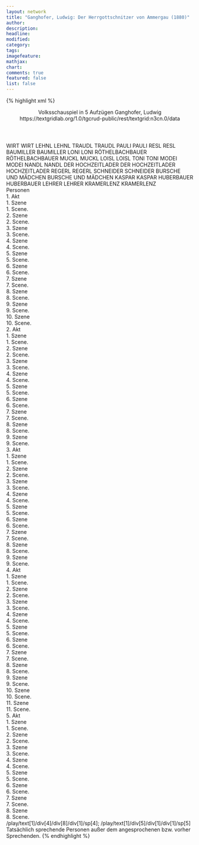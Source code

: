 ```yaml
---
layout: network
title: "Ganghofer, Ludwig: Der Herrgottschnitzer von Ammergau (1880)"
author:
description:
headline:
modified:
category:
tags:
imagefeature:
mathjax:
chart:
comments: true
featured: false
list: false
---
```

{% highlight xml %}
<?xml-model href="https://raw.githubusercontent.com/DLiNa/project/master/rules/lina.rnc"?><?xml-model href="https://raw.githubusercontent.com/DLiNa/project/master/rules/lina.sch"?>
<play xmlns="http://lina.digital">
  <header>
    <title>Der Herrgottschnitzer von Ammergau</title>
  	<subtitle>Volksschauspiel in 5 Aufzügen</subtitle>
    <genretitle/>
    <author>Ganghofer, Ludwig</author>
  	<date when="1880" type="print"/>
  	<date when="1880" type="premiere"/>
  	<source>https://textgridlab.org/1.0/tgcrud-public/rest/textgrid:n3cn.0/data</source>
  </header>
  <personae>
    <character>
      <name>WIRT</name>
      <alias xml:id="wirt">
        <name>WIRT</name>
      </alias>
    </character>
    <character>
      <name>LEHNL</name>
      <alias xml:id="lehnl">
        <name>LEHNL</name>
      </alias>
    </character>
    <character>
      <name>TRAUDL</name>
      <alias xml:id="traudl">
        <name>TRAUDL</name>
      </alias>
    </character>
    <character>
      <name>PAULI</name>
      <alias xml:id="pauli">
        <name>PAULI</name>
      </alias>
    </character>
    <character>
      <name>RESL</name>
      <alias xml:id="resl">
        <name>RESL</name>
      </alias>
    </character>
    <character>
      <name>BAUMILLER</name>
      <alias xml:id="baumiller">
        <name>BAUMILLER</name>
      </alias>
    </character>
    <character>
      <name>LONI</name>
      <alias xml:id="loni">
        <name>LONI</name>
      </alias>
    </character>
    <character>
      <name>RÖTHELBACHBAUER</name>
      <alias xml:id="röthelbachbauer">
        <name>RÖTHELBACHBAUER</name>
      </alias>
    </character>
    <character>
      <name>MUCKL</name>
      <alias xml:id="muckl">
        <name>MUCKL</name>
      </alias>
    </character>
    <character>
      <name>LOISL</name>
      <alias xml:id="loisl">
        <name>LOISL</name>
      </alias>
    </character>
    <character>
      <name>TONI</name>
      <alias xml:id="toni">
        <name>TONI</name>
      </alias>
    </character>
    <character>
      <name>MODEI</name>
      <alias xml:id="modei">
        <name>MODEI</name>
      </alias>
    </character>
    <character>
      <name>NANDL</name>
      <alias xml:id="nandl">
        <name>NANDL</name>
      </alias>
    </character>
    <character>
      <name>DER HOCHZEITLADER</name>
      <alias xml:id="der_hochzeitlader">
        <name>DER HOCHZEITLADER</name>
      </alias>
    	<alias xml:id="hochzeitlader">
    		<name>HOCHZEITLADER</name>
    	</alias>
    </character>
    <character>
      <name>REGERL</name>
      <alias xml:id="regerl">
        <name>REGERL</name>
      </alias>
    </character>
    <character>
      <name>SCHNEIDER</name>
      <alias xml:id="schneider">
        <name>SCHNEIDER</name>
      </alias>
    </character>
    <character>
      <name>BURSCHE UND MÄDCHEN</name>
      <alias xml:id="bursche_und_mädchen">
        <name>BURSCHE UND MÄDCHEN</name>
      </alias>
    </character>
    <character>
      <name>KASPAR</name>
      <alias xml:id="kaspar">
        <name>KASPAR</name>
      </alias>
    </character>
    <character>
      <name>HUBERBAUER</name>
      <alias xml:id="huberbauer">
        <name>HUBERBAUER</name>
      </alias>
    </character>
    <character>
      <name>LEHRER</name>
      <alias xml:id="lehrer">
        <name>LEHRER</name>
      </alias>
    </character>
    <character>
      <name>KRAMERLENZ</name>
      <alias xml:id="kramerlenz">
        <name>KRAMERLENZ</name>
      </alias>
    </character>
  </personae>
  <text>
    <div>
      <head>Personen</head>
    </div>
    <div>
      <head>1. Akt</head>
      <div>
        <head>1. Szene</head>
        <div>
          <head>1. Scene.</head>
          <sp who="#wirt">
            <amount n="4" unit="speech_acts"/>
            <amount n="78" unit="words"/>
            <amount n="1" unit="lines"/>
            <amount n="399" unit="chars"/>
          </sp>
          <sp who="#lehnl">
            <amount n="14" unit="speech_acts"/>
            <amount n="355" unit="words"/>
            <amount n="8" unit="lines"/>
            <amount n="1817" unit="chars"/>
          </sp>
          <sp who="#traudl">
            <amount n="15" unit="speech_acts"/>
            <amount n="256" unit="words"/>
            <amount n="10" unit="lines"/>
            <amount n="1328" unit="chars"/>
          </sp>
          <sp who="#pauli">
            <amount n="8" unit="speech_acts"/>
            <amount n="104" unit="words"/>
            <amount n="6" unit="lines"/>
            <amount n="512" unit="chars"/>
          </sp>
        </div>
      </div>
      <div>
        <head>2. Szene</head>
        <div>
          <head>2. Scene.</head>
          <sp who="#wirt">
            <amount n="3" unit="speech_acts"/>
            <amount n="52" unit="words"/>
            <amount n="2" unit="lines"/>
            <amount n="291" unit="chars"/>
          </sp>
          <sp who="#pauli">
            <amount n="2" unit="speech_acts"/>
            <amount n="33" unit="words"/>
            <amount n="2" unit="lines"/>
            <amount n="178" unit="chars"/>
          </sp>
          <sp who="#lehnl">
            <amount n="2" unit="speech_acts"/>
            <amount n="42" unit="words"/>
            <amount n="1" unit="lines"/>
            <amount n="200" unit="chars"/>
          </sp>
          <sp who="#traudl">
            <amount n="1" unit="speech_acts"/>
            <amount n="6" unit="words"/>
            <amount n="1" unit="lines"/>
            <amount n="33" unit="chars"/>
          </sp>
        </div>
      </div>
      <div>
        <head>3. Szene</head>
        <div>
          <head>3. Scene.</head>
          <sp who="#resl">
            <amount n="3" unit="speech_acts"/>
            <amount n="58" unit="words"/>
            <amount n="2" unit="lines"/>
            <amount n="279" unit="chars"/>
          </sp>
          <sp who="#wirt">
            <amount n="3" unit="speech_acts"/>
            <amount n="21" unit="words"/>
            <amount n="3" unit="lines"/>
            <amount n="96" unit="chars"/>
          </sp>
          <sp who="#traudl">
            <amount n="3" unit="speech_acts"/>
            <amount n="43" unit="words"/>
            <amount n="2" unit="lines"/>
            <amount n="204" unit="chars"/>
          </sp>
          <sp who="#lehnl">
            <amount n="2" unit="speech_acts"/>
            <amount n="44" unit="words"/>
            <amount n="1" unit="lines"/>
            <amount n="234" unit="chars"/>
          </sp>
        </div>
      </div>
      <div>
        <head>4. Szene</head>
        <div>
          <head>4. Scene.</head>
          <sp who="#baumiller">
            <amount n="13" unit="speech_acts"/>
            <amount n="202" unit="words"/>
            <amount n="11" unit="lines"/>
            <amount n="1068" unit="chars"/>
          </sp>
          <sp who="#traudl #lehnl #wirt">
            <amount n="1" unit="speech_acts"/>
            <amount n="2" unit="words"/>
            <amount n="1" unit="lines"/>
            <amount n="12" unit="chars"/>
          </sp>
          <sp who="#wirt">
            <amount n="3" unit="speech_acts"/>
            <amount n="35" unit="words"/>
            <amount n="3" unit="lines"/>
            <amount n="202" unit="chars"/>
          </sp>
          <sp who="#traudl">
            <amount n="2" unit="speech_acts"/>
            <amount n="31" unit="words"/>
            <amount n="1" unit="lines"/>
            <amount n="149" unit="chars"/>
          </sp>
          <sp who="#lehnl">
            <amount n="4" unit="speech_acts"/>
            <amount n="47" unit="words"/>
            <amount n="4" unit="lines"/>
            <amount n="255" unit="chars"/>
          </sp>
          <sp who="#pauli">
            <amount n="4" unit="speech_acts"/>
            <amount n="109" unit="words"/>
            <amount n="1" unit="lines"/>
            <amount n="552" unit="chars"/>
          </sp>
          <sp who="#resl">
            <amount n="4" unit="speech_acts"/>
            <amount n="55" unit="words"/>
            <amount n="4" unit="lines"/>
            <amount n="310" unit="chars"/>
          </sp>
        </div>
      </div>
      <div>
        <head>5. Szene</head>
        <div>
          <head>5. Scene.</head>
          <sp who="#loni">
            <amount n="13" unit="speech_acts"/>
            <amount n="162" unit="words"/>
            <amount n="10" unit="lines"/>
            <amount n="837" unit="chars"/>
          </sp>
          <sp who="#baumiller">
            <amount n="11" unit="speech_acts"/>
            <amount n="163" unit="words"/>
            <amount n="8" unit="lines"/>
            <amount n="847" unit="chars"/>
          </sp>
          <sp who="#lehnl">
            <amount n="2" unit="speech_acts"/>
            <amount n="12" unit="words"/>
            <amount n="2" unit="lines"/>
            <amount n="78" unit="chars"/>
          </sp>
          <sp who="#pauli">
            <amount n="5" unit="speech_acts"/>
            <amount n="117" unit="words"/>
            <amount n="2" unit="lines"/>
            <amount n="575" unit="chars"/>
          </sp>
          <sp who="#wirt">
            <amount n="2" unit="speech_acts"/>
            <amount n="24" unit="words"/>
            <amount n="2" unit="lines"/>
            <amount n="127" unit="chars"/>
          </sp>
        </div>
      </div>
      <div>
        <head>6. Szene</head>
        <div>
          <head>6. Scene.</head>
          <sp who="#traudl">
            <amount n="4" unit="speech_acts"/>
            <amount n="180" unit="words"/>
            <amount n="1" unit="lines"/>
            <amount n="895" unit="chars"/>
          </sp>
          <sp who="#pauli">
            <amount n="2" unit="speech_acts"/>
            <amount n="18" unit="words"/>
            <amount n="2" unit="lines"/>
            <amount n="84" unit="chars"/>
          </sp>
          <sp who="#wirt">
            <amount n="1" unit="speech_acts"/>
            <amount n="19" unit="words"/>
            <amount n="108" unit="chars"/>
          </sp>
        </div>
      </div>
      <div>
        <head>7. Szene</head>
        <div>
          <head>7. Scene.</head>
          <sp who="#röthelbachbauer">
            <amount n="10" unit="speech_acts"/>
            <amount n="149" unit="words"/>
            <amount n="7" unit="lines"/>
            <amount n="767" unit="chars"/>
          </sp>
          <sp who="#wirt">
            <amount n="10" unit="speech_acts"/>
            <amount n="259" unit="words"/>
            <amount n="7" unit="lines"/>
            <amount n="1322" unit="chars"/>
          </sp>
          <sp who="#lehnl">
            <amount n="6" unit="speech_acts"/>
            <amount n="86" unit="words"/>
            <amount n="4" unit="lines"/>
            <amount n="444" unit="chars"/>
          </sp>
          <sp who="#loni">
            <amount n="11" unit="speech_acts"/>
            <amount n="283" unit="words"/>
            <amount n="7" unit="lines"/>
            <amount n="1388" unit="chars"/>
          </sp>
        </div>
      </div>
      <div>
        <head>8. Szene</head>
        <div>
          <head>8. Scene.</head>
          <sp who="#muckl">
            <amount n="13" unit="speech_acts"/>
            <amount n="333" unit="words"/>
            <amount n="12" unit="lines"/>
            <amount n="1703" unit="chars"/>
          </sp>
          <sp who="#röthelbachbauer">
            <amount n="2" unit="speech_acts"/>
            <amount n="19" unit="words"/>
            <amount n="2" unit="lines"/>
            <amount n="90" unit="chars"/>
          </sp>
          <sp who="#loni">
            <amount n="7" unit="speech_acts"/>
            <amount n="299" unit="words"/>
            <amount n="2" unit="lines"/>
            <amount n="1532" unit="chars"/>
          </sp>
          <sp who="#wirt">
            <amount n="3" unit="speech_acts"/>
            <amount n="41" unit="words"/>
            <amount n="2" unit="lines"/>
            <amount n="226" unit="chars"/>
          </sp>
          <sp who="#pauli">
            <amount n="1" unit="speech_acts"/>
            <amount n="11" unit="words"/>
            <amount n="1" unit="lines"/>
            <amount n="56" unit="chars"/>
          </sp>
          <sp who="#lehnl">
            <amount n="2" unit="speech_acts"/>
            <amount n="37" unit="words"/>
            <amount n="1" unit="lines"/>
            <amount n="190" unit="chars"/>
          </sp>
        </div>
      </div>
      <div>
        <head>9. Szene</head>
        <div>
          <head>9. Scene.</head>
          <sp who="#muckl">
            <amount n="7" unit="speech_acts"/>
            <amount n="65" unit="words"/>
            <amount n="7" unit="lines"/>
            <amount n="363" unit="chars"/>
          </sp>
          <sp who="#loisl">
            <amount n="9" unit="speech_acts"/>
            <amount n="130" unit="words"/>
            <amount n="7" unit="lines"/>
            <amount n="696" unit="chars"/>
          </sp>
          <sp who="#wirt">
            <amount n="4" unit="speech_acts"/>
            <amount n="39" unit="words"/>
            <amount n="4" unit="lines"/>
            <amount n="199" unit="chars"/>
          </sp>
          <sp who="#loni">
            <amount n="3" unit="speech_acts"/>
            <amount n="53" unit="words"/>
            <amount n="2" unit="lines"/>
            <amount n="302" unit="chars"/>
          </sp>
          <sp who="#röthelbachbauer">
            <amount n="1" unit="speech_acts"/>
            <amount n="22" unit="words"/>
            <amount n="125" unit="chars"/>
          </sp>
          <sp who="#toni">
            <amount n="3" unit="speech_acts"/>
            <amount n="37" unit="words"/>
            <amount n="3" unit="lines"/>
            <amount n="189" unit="chars"/>
          </sp>
          <sp who="#lehnl">
            <amount n="2" unit="speech_acts"/>
            <amount n="145" unit="words"/>
            <amount n="800" unit="chars"/>
          </sp>
          <sp who="#modei">
            <amount n="1" unit="speech_acts"/>
            <amount n="9" unit="words"/>
            <amount n="1" unit="lines"/>
            <amount n="53" unit="chars"/>
          </sp>
        </div>
      </div>
      <div>
        <head>10. Szene</head>
        <div>
          <head>10. Scene.</head>
          <sp who="#toni">
            <amount n="1" unit="speech_acts"/>
            <amount n="4" unit="words"/>
            <amount n="1" unit="lines"/>
            <amount n="21" unit="chars"/>
          </sp>
          <sp who="#muckl">
            <amount n="1" unit="speech_acts"/>
            <amount n="41" unit="words"/>
            <amount n="8" unit="lines"/>
            <amount n="203" unit="chars"/>
          </sp>
          <sp who="#loisl">
            <amount n="1" unit="speech_acts"/>
            <amount n="20" unit="words"/>
            <amount n="4" unit="lines"/>
            <amount n="96" unit="chars"/>
          </sp>
        </div>
      </div>
    </div>
    <div>
      <head>2. Akt</head>
      <div>
        <head>1. Szene</head>
        <div>
          <head>1. Scene.</head>
          <sp who="#nandl">
            <amount n="6" unit="speech_acts"/>
            <amount n="138" unit="words"/>
            <amount n="20" unit="lines"/>
            <amount n="684" unit="chars"/>
          </sp>
          <sp who="#lehnl #loni">
            <amount n="1" unit="speech_acts"/>
            <amount n="5" unit="words"/>
            <amount n="1" unit="lines"/>
            <amount n="21" unit="chars"/>
          </sp>
          <sp who="#lehnl">
            <amount n="4" unit="speech_acts"/>
            <amount n="56" unit="words"/>
            <amount n="3" unit="lines"/>
            <amount n="301" unit="chars"/>
          </sp>
          <sp who="#loni">
            <amount n="1" unit="speech_acts"/>
            <amount n="24" unit="words"/>
            <amount n="130" unit="chars"/>
          </sp>
        </div>
      </div>
      <div>
        <head>2. Szene</head>
        <div>
          <head>2. Scene.</head>
          <sp who="#loisl">
            <amount n="4" unit="speech_acts"/>
            <amount n="129" unit="words"/>
            <amount n="2" unit="lines"/>
            <amount n="695" unit="chars"/>
          </sp>
          <sp who="#nandl">
            <amount n="4" unit="speech_acts"/>
            <amount n="51" unit="words"/>
            <amount n="2" unit="lines"/>
            <amount n="264" unit="chars"/>
          </sp>
          <sp who="#lehnl">
            <amount n="7" unit="speech_acts"/>
            <amount n="92" unit="words"/>
            <amount n="6" unit="lines"/>
            <amount n="485" unit="chars"/>
          </sp>
          <sp who="#loni">
            <amount n="7" unit="speech_acts"/>
            <amount n="143" unit="words"/>
            <amount n="3" unit="lines"/>
            <amount n="723" unit="chars"/>
          </sp>
        </div>
      </div>
      <div>
        <head>3. Szene</head>
        <div>
          <head>3. Scene.</head>
          <sp who="#loisl">
            <amount n="3" unit="speech_acts"/>
            <amount n="44" unit="words"/>
            <amount n="2" unit="lines"/>
            <amount n="245" unit="chars"/>
          </sp>
          <sp who="#traudl">
            <amount n="4" unit="speech_acts"/>
            <amount n="38" unit="words"/>
            <amount n="4" unit="lines"/>
            <amount n="191" unit="chars"/>
          </sp>
          <sp who="#lehnl">
            <amount n="1" unit="speech_acts"/>
            <amount n="6" unit="words"/>
            <amount n="1" unit="lines"/>
            <amount n="34" unit="chars"/>
          </sp>
        </div>
      </div>
      <div>
        <head>4. Szene</head>
        <div>
          <head>4. Scene.</head>
          <sp who="#nandl">
            <amount n="3" unit="speech_acts"/>
            <amount n="29" unit="words"/>
            <amount n="3" unit="lines"/>
            <amount n="135" unit="chars"/>
          </sp>
          <sp who="#traudl">
            <amount n="1" unit="speech_acts"/>
            <amount n="9" unit="words"/>
            <amount n="1" unit="lines"/>
            <amount n="56" unit="chars"/>
          </sp>
          <sp who="#loisl">
            <amount n="3" unit="speech_acts"/>
            <amount n="52" unit="words"/>
            <amount n="1" unit="lines"/>
            <amount n="309" unit="chars"/>
          </sp>
        </div>
      </div>
      <div>
        <head>5. Szene</head>
        <div>
          <head>5. Scene.</head>
          <sp who="#lehnl">
            <amount n="5" unit="speech_acts"/>
            <amount n="45" unit="words"/>
            <amount n="4" unit="lines"/>
            <amount n="239" unit="chars"/>
          </sp>
          <sp who="#traudl">
            <amount n="8" unit="speech_acts"/>
            <amount n="309" unit="words"/>
            <amount n="3" unit="lines"/>
            <amount n="1518" unit="chars"/>
          </sp>
          <sp who="#loni">
            <amount n="6" unit="speech_acts"/>
            <amount n="172" unit="words"/>
            <amount n="4" unit="lines"/>
            <amount n="831" unit="chars"/>
          </sp>
        </div>
      </div>
      <div>
        <head>6. Szene</head>
        <div>
          <head>6. Scene.</head>
          <sp who="#baumiller">
            <amount n="18" unit="speech_acts"/>
            <amount n="146" unit="words"/>
            <amount n="15" unit="lines"/>
            <amount n="765" unit="chars"/>
          </sp>
          <sp who="#loni">
            <amount n="14" unit="speech_acts"/>
            <amount n="157" unit="words"/>
            <amount n="11" unit="lines"/>
            <amount n="829" unit="chars"/>
          </sp>
          <sp who="#traudl">
            <amount n="4" unit="speech_acts"/>
            <amount n="51" unit="words"/>
            <amount n="3" unit="lines"/>
            <amount n="263" unit="chars"/>
          </sp>
          <sp who="#lehnl">
            <amount n="6" unit="speech_acts"/>
            <amount n="97" unit="words"/>
            <amount n="4" unit="lines"/>
            <amount n="461" unit="chars"/>
          </sp>
          <sp who="#baumiller #loni">
            <amount n="1" unit="speech_acts"/>
            <amount n="3" unit="words"/>
            <amount n="1" unit="lines"/>
            <amount n="12" unit="chars"/>
          </sp>
          <sp who="#loisl">
            <amount n="22" unit="speech_acts"/>
            <amount n="220" unit="words"/>
            <amount n="20" unit="lines"/>
            <amount n="1127" unit="chars"/>
          </sp>
          <sp who="#pauli">
            <amount n="8" unit="speech_acts"/>
            <amount n="66" unit="words"/>
            <amount n="8" unit="lines"/>
            <amount n="310" unit="chars"/>
          </sp>
        </div>
      </div>
      <div>
        <head>7. Szene</head>
        <div>
          <head>7. Scene.</head>
          <sp who="#lehnl">
            <amount n="16" unit="speech_acts"/>
            <amount n="925" unit="words"/>
            <amount n="8" unit="lines"/>
            <amount n="4626" unit="chars"/>
          </sp>
          <sp who="#loni">
            <amount n="16" unit="speech_acts"/>
            <amount n="791" unit="words"/>
            <amount n="6" unit="lines"/>
            <amount n="3971" unit="chars"/>
          </sp>
        </div>
      </div>
      <div>
        <head>8. Szene</head>
        <div>
          <head>8. Scene.</head>
          <sp who="#muckl">
            <amount n="5" unit="speech_acts"/>
            <amount n="168" unit="words"/>
            <amount n="3" unit="lines"/>
            <amount n="901" unit="chars"/>
          </sp>
          <sp who="#lehnl">
            <amount n="4" unit="speech_acts"/>
            <amount n="48" unit="words"/>
            <amount n="3" unit="lines"/>
            <amount n="219" unit="chars"/>
          </sp>
        </div>
      </div>
      <div>
        <head>9. Szene</head>
        <div>
          <head>9. Scene.</head>
          <sp who="#pauli">
            <amount n="9" unit="speech_acts"/>
            <amount n="283" unit="words"/>
            <amount n="5" unit="lines"/>
            <amount n="1474" unit="chars"/>
          </sp>
          <sp who="#lehnl">
            <amount n="8" unit="speech_acts"/>
            <amount n="238" unit="words"/>
            <amount n="5" unit="lines"/>
            <amount n="1179" unit="chars"/>
          </sp>
        </div>
      </div>
    </div>
    <div>
      <head>3. Akt</head>
      <div>
        <head>1. Szene</head>
        <div>
          <head>1. Scene.</head>
          <sp who="#nandl">
            <amount n="1" unit="speech_acts"/>
            <amount n="51" unit="words"/>
            <amount n="8" unit="lines"/>
            <amount n="255" unit="chars"/>
          </sp>
          <sp who="#der_hochzeitlader">
            <amount n="1" unit="speech_acts"/>
            <amount n="307" unit="words"/>
            <amount n="36" unit="lines"/>
            <amount n="1651" unit="chars"/>
          </sp>
          <sp who="#wirt">
            <amount n="2" unit="speech_acts"/>
            <amount n="12" unit="words"/>
            <amount n="2" unit="lines"/>
            <amount n="78" unit="chars"/>
          </sp>
          <sp who="#loni">
            <amount n="1" unit="speech_acts"/>
            <amount n="30" unit="words"/>
            <amount n="160" unit="chars"/>
          </sp>
          <sp who="#hochzeitlader">
            <amount n="1" unit="speech_acts"/>
            <amount n="19" unit="words"/>
            <amount n="102" unit="chars"/>
          </sp>
        </div>
      </div>
      <div>
        <head>2. Szene</head>
        <div>
          <head>2. Scene.</head>
          <sp who="#loisl">
            <amount n="17" unit="speech_acts"/>
            <amount n="253" unit="words"/>
            <amount n="14" unit="lines"/>
            <amount n="1288" unit="chars"/>
          </sp>
          <sp who="#regerl">
            <amount n="5" unit="speech_acts"/>
            <amount n="19" unit="words"/>
            <amount n="5" unit="lines"/>
            <amount n="86" unit="chars"/>
          </sp>
          <sp who="#toni">
            <amount n="4" unit="speech_acts"/>
            <amount n="25" unit="words"/>
            <amount n="4" unit="lines"/>
            <amount n="119" unit="chars"/>
          </sp>
          <sp who="#resl">
            <amount n="5" unit="speech_acts"/>
            <amount n="54" unit="words"/>
            <amount n="5" unit="lines"/>
            <amount n="276" unit="chars"/>
          </sp>
          <sp who="#modei">
            <amount n="4" unit="speech_acts"/>
            <amount n="48" unit="words"/>
            <amount n="4" unit="lines"/>
            <amount n="254" unit="chars"/>
          </sp>
        </div>
      </div>
      <div>
        <head>3. Szene</head>
        <div>
          <head>3. Scene.</head>
          <sp who="#muckl">
            <amount n="14" unit="speech_acts"/>
            <amount n="173" unit="words"/>
            <amount n="12" unit="lines"/>
            <amount n="884" unit="chars"/>
          </sp>
          <sp who="#modei">
            <amount n="1" unit="speech_acts"/>
            <amount n="9" unit="words"/>
            <amount n="1" unit="lines"/>
            <amount n="53" unit="chars"/>
          </sp>
          <sp who="#resl">
            <amount n="2" unit="speech_acts"/>
            <amount n="12" unit="words"/>
            <amount n="2" unit="lines"/>
            <amount n="55" unit="chars"/>
          </sp>
          <sp who="#loisl">
            <amount n="4" unit="speech_acts"/>
            <amount n="53" unit="words"/>
            <amount n="3" unit="lines"/>
            <amount n="291" unit="chars"/>
          </sp>
          <sp who="#muckl #resl #modei #wirt #nandl">
            <amount n="1" unit="speech_acts"/>
            <amount n="1" unit="words"/>
            <amount n="1" unit="lines"/>
            <amount n="7" unit="chars"/>
          </sp>
          <sp who="#wirt">
            <amount n="8" unit="speech_acts"/>
            <amount n="129" unit="words"/>
            <amount n="6" unit="lines"/>
            <amount n="741" unit="chars"/>
          </sp>
          <sp who="#nandl">
            <amount n="10" unit="speech_acts"/>
            <amount n="113" unit="words"/>
            <amount n="9" unit="lines"/>
            <amount n="592" unit="chars"/>
          </sp>
        </div>
      </div>
      <div>
        <head>4. Szene</head>
        <div>
          <head>4. Scene.</head>
          <sp who="#baumiller">
            <amount n="2" unit="speech_acts"/>
            <amount n="46" unit="words"/>
            <amount n="1" unit="lines"/>
            <amount n="234" unit="chars"/>
          </sp>
          <sp who="#traudl">
            <amount n="2" unit="speech_acts"/>
            <amount n="48" unit="words"/>
            <amount n="1" unit="lines"/>
            <amount n="230" unit="chars"/>
          </sp>
        </div>
      </div>
      <div>
        <head>5. Szene</head>
        <div>
          <head>5. Scene.</head>
          <sp who="#schneider">
            <amount n="2" unit="speech_acts"/>
            <amount n="13" unit="words"/>
            <amount n="2" unit="lines"/>
            <amount n="81" unit="chars"/>
          </sp>
          <sp who="#muckl">
            <amount n="4" unit="speech_acts"/>
            <amount n="63" unit="words"/>
            <amount n="3" unit="lines"/>
            <amount n="333" unit="chars"/>
          </sp>
          <sp who="#baumiller">
            <amount n="2" unit="speech_acts"/>
            <amount n="8" unit="words"/>
            <amount n="2" unit="lines"/>
            <amount n="40" unit="chars"/>
          </sp>
          <sp who="#traudl">
            <amount n="2" unit="speech_acts"/>
            <amount n="26" unit="words"/>
            <amount n="1" unit="lines"/>
            <amount n="144" unit="chars"/>
          </sp>
        </div>
      </div>
      <div>
        <head>6. Szene</head>
        <div>
          <head>6. Scene.</head>
          <sp who="#nandl">
            <amount n="2" unit="speech_acts"/>
            <amount n="13" unit="words"/>
            <amount n="2" unit="lines"/>
            <amount n="69" unit="chars"/>
          </sp>
          <sp who="#muckl">
            <amount n="1" unit="speech_acts"/>
            <amount n="8" unit="words"/>
            <amount n="1" unit="lines"/>
            <amount n="51" unit="chars"/>
          </sp>
          <sp who="#wirt">
            <amount n="1" unit="speech_acts"/>
            <amount n="13" unit="words"/>
            <amount n="1" unit="lines"/>
            <amount n="98" unit="chars"/>
          </sp>
          <sp who="#hochzeitlader">
            <amount n="1" unit="speech_acts"/>
            <amount n="14" unit="words"/>
            <amount n="1" unit="lines"/>
            <amount n="63" unit="chars"/>
          </sp>
          <sp who="#muckl #nandl">
            <amount n="1" unit="speech_acts"/>
            <amount n="103" unit="words"/>
            <amount n="20" unit="lines"/>
            <amount n="527" unit="chars"/>
          </sp>
          <sp who="#toni">
            <amount n="1" unit="speech_acts"/>
            <amount n="24" unit="words"/>
            <amount n="122" unit="chars"/>
          </sp>
        </div>
      </div>
      <div>
        <head>7. Szene</head>
        <div>
          <head>7. Scene.</head>
          <sp who="#loni">
            <amount n="13" unit="speech_acts"/>
            <amount n="166" unit="words"/>
            <amount n="11" unit="lines"/>
            <amount n="821" unit="chars"/>
          </sp>
          <sp who="#loisl">
            <amount n="1" unit="speech_acts"/>
            <amount n="14" unit="words"/>
            <amount n="1" unit="lines"/>
            <amount n="83" unit="chars"/>
          </sp>
          <sp who="#muckl">
            <amount n="6" unit="speech_acts"/>
            <amount n="110" unit="words"/>
            <amount n="3" unit="lines"/>
            <amount n="547" unit="chars"/>
          </sp>
          <sp who="#wirt">
            <amount n="3" unit="speech_acts"/>
            <amount n="37" unit="words"/>
            <amount n="2" unit="lines"/>
            <amount n="198" unit="chars"/>
          </sp>
          <sp who="#pauli">
            <amount n="11" unit="speech_acts"/>
            <amount n="221" unit="words"/>
            <amount n="7" unit="lines"/>
            <amount n="1036" unit="chars"/>
          </sp>
        </div>
      </div>
      <div>
        <head>8. Szene</head>
        <div>
          <head>8. Scene.</head>
          <sp who="#hochzeitlader">
            <amount n="9" unit="speech_acts"/>
            <amount n="243" unit="words"/>
            <amount n="5" unit="lines"/>
            <amount n="1392" unit="chars"/>
          </sp>
          <sp who="#bursche_und_mädchen">
            <amount n="1" unit="speech_acts"/>
            <amount n="4" unit="words"/>
            <amount n="1" unit="lines"/>
            <amount n="23" unit="chars"/>
          </sp>
          <sp who="#muckl">
            <amount n="11" unit="speech_acts"/>
            <amount n="206" unit="words"/>
            <amount n="7" unit="lines"/>
            <amount n="1063" unit="chars"/>
          </sp>
          <sp who="#muckl #loni #loisl #resl">
            <amount n="5" unit="speech_acts"/>
            <amount n="17" unit="words"/>
            <amount n="5" unit="lines"/>
            <amount n="78" unit="chars"/>
          </sp>
          <sp who="#kaspar">
            <amount n="1" unit="speech_acts"/>
            <amount n="34" unit="words"/>
            <amount n="153" unit="chars"/>
          </sp>
          <sp who="#loisl">
            <amount n="6" unit="speech_acts"/>
            <amount n="109" unit="words"/>
            <amount n="4" unit="lines"/>
            <amount n="542" unit="chars"/>
          </sp>
          <sp who="#resl">
            <amount n="4" unit="speech_acts"/>
            <amount n="42" unit="words"/>
            <amount n="4" unit="lines"/>
            <amount n="202" unit="chars"/>
          </sp>
          <sp who="#loni">
            <amount n="9" unit="speech_acts"/>
            <amount n="104" unit="words"/>
            <amount n="8" unit="lines"/>
            <amount n="507" unit="chars"/>
          </sp>
        </div>
      </div>
      <div>
        <head>9. Szene</head>
        <div>
          <head>9. Scene.</head>
          <sp who="#loisl">
            <amount n="1" unit="speech_acts"/>
            <amount n="4" unit="words"/>
            <amount n="1" unit="lines"/>
            <amount n="16" unit="chars"/>
          </sp>
          <sp who="#pauli">
            <amount n="4" unit="speech_acts"/>
            <amount n="358" unit="words"/>
            <amount n="1" unit="lines"/>
            <amount n="1752" unit="chars"/>
          </sp>
          <sp who="#loni">
            <amount n="3" unit="speech_acts"/>
            <amount n="153" unit="words"/>
            <amount n="1" unit="lines"/>
            <amount n="799" unit="chars"/>
          </sp>
          <sp who="#muckl">
            <amount n="1" unit="speech_acts"/>
            <amount n="9" unit="words"/>
            <amount n="1" unit="lines"/>
            <amount n="57" unit="chars"/>
          </sp>
        </div>
      </div>
    </div>
    <div>
      <head>4. Akt</head>
      <div>
        <head>1. Szene</head>
        <div>
          <head>1. Scene.</head>
          <sp who="#wirt">
            <amount n="11" unit="speech_acts"/>
            <amount n="241" unit="words"/>
            <amount n="7" unit="lines"/>
            <amount n="1377" unit="chars"/>
          </sp>
          <sp who="#röthelbachbauer">
            <amount n="7" unit="speech_acts"/>
            <amount n="74" unit="words"/>
            <amount n="7" unit="lines"/>
            <amount n="408" unit="chars"/>
          </sp>
          <sp who="#huberbauer">
            <amount n="9" unit="speech_acts"/>
            <amount n="102" unit="words"/>
            <amount n="7" unit="lines"/>
            <amount n="530" unit="chars"/>
          </sp>
          <sp who="#lehrer">
            <amount n="4" unit="speech_acts"/>
            <amount n="24" unit="words"/>
            <amount n="4" unit="lines"/>
            <amount n="106" unit="chars"/>
          </sp>
          <sp who="#huberbauer #kramerlenz #schneider #lehrer">
            <amount n="2" unit="speech_acts"/>
            <amount n="4" unit="words"/>
            <amount n="2" unit="lines"/>
            <amount n="19" unit="chars"/>
          </sp>
        </div>
      </div>
      <div>
        <head>2. Szene</head>
        <div>
          <head>2. Scene.</head>
          <sp who="#loisl">
            <amount n="4" unit="speech_acts"/>
            <amount n="48" unit="words"/>
            <amount n="3" unit="lines"/>
            <amount n="243" unit="chars"/>
          </sp>
          <sp who="#wirt">
            <amount n="6" unit="speech_acts"/>
            <amount n="56" unit="words"/>
            <amount n="6" unit="lines"/>
            <amount n="302" unit="chars"/>
          </sp>
          <sp who="#huberbauer">
            <amount n="6" unit="speech_acts"/>
            <amount n="47" unit="words"/>
            <amount n="6" unit="lines"/>
            <amount n="251" unit="chars"/>
          </sp>
          <sp who="#lehrer">
            <amount n="4" unit="speech_acts"/>
            <amount n="52" unit="words"/>
            <amount n="3" unit="lines"/>
            <amount n="294" unit="chars"/>
          </sp>
          <sp who="#röthelbachbauer">
            <amount n="2" unit="speech_acts"/>
            <amount n="26" unit="words"/>
            <amount n="2" unit="lines"/>
            <amount n="144" unit="chars"/>
          </sp>
        </div>
      </div>
      <div>
        <head>3. Szene</head>
        <div>
          <head>3. Scene.</head>
          <sp who="#lehnl">
            <amount n="2" unit="speech_acts"/>
            <amount n="27" unit="words"/>
            <amount n="1" unit="lines"/>
            <amount n="146" unit="chars"/>
          </sp>
          <sp who="#röthelbachbauer">
            <amount n="1" unit="speech_acts"/>
            <amount n="20" unit="words"/>
            <amount n="118" unit="chars"/>
          </sp>
          <sp who="#huberbauer">
            <amount n="3" unit="speech_acts"/>
            <amount n="33" unit="words"/>
            <amount n="2" unit="lines"/>
            <amount n="180" unit="chars"/>
          </sp>
          <sp who="#kramerlenz">
            <amount n="2" unit="speech_acts"/>
            <amount n="22" unit="words"/>
            <amount n="2" unit="lines"/>
            <amount n="107" unit="chars"/>
          </sp>
          <sp who="#schneider">
            <amount n="1" unit="speech_acts"/>
            <amount n="15" unit="words"/>
            <amount n="1" unit="lines"/>
            <amount n="71" unit="chars"/>
          </sp>
        </div>
      </div>
      <div>
        <head>4. Szene</head>
        <div>
          <head>4. Scene.</head>
          <sp who="#röthelbachbauer">
            <amount n="5" unit="speech_acts"/>
            <amount n="103" unit="words"/>
            <amount n="2" unit="lines"/>
            <amount n="550" unit="chars"/>
          </sp>
          <sp who="#wirt">
            <amount n="5" unit="speech_acts"/>
            <amount n="100" unit="words"/>
            <amount n="3" unit="lines"/>
            <amount n="535" unit="chars"/>
          </sp>
        </div>
      </div>
      <div>
        <head>5. Szene</head>
        <div>
          <head>5. Scene.</head>
          <sp who="#lehnl">
            <amount n="5" unit="speech_acts"/>
            <amount n="66" unit="words"/>
            <amount n="4" unit="lines"/>
            <amount n="335" unit="chars"/>
          </sp>
          <sp who="#wirt">
            <amount n="11" unit="speech_acts"/>
            <amount n="144" unit="words"/>
            <amount n="9" unit="lines"/>
            <amount n="801" unit="chars"/>
          </sp>
          <sp who="#baumiller">
            <amount n="9" unit="speech_acts"/>
            <amount n="210" unit="words"/>
            <amount n="6" unit="lines"/>
            <amount n="1064" unit="chars"/>
          </sp>
        </div>
      </div>
      <div>
        <head>6. Szene</head>
        <div>
          <head>6. Scene.</head>
          <sp who="#lehnl">
            <amount n="9" unit="speech_acts"/>
            <amount n="229" unit="words"/>
            <amount n="5" unit="lines"/>
            <amount n="1218" unit="chars"/>
          </sp>
          <sp who="#baumiller">
            <amount n="2" unit="speech_acts"/>
            <amount n="15" unit="words"/>
            <amount n="2" unit="lines"/>
            <amount n="71" unit="chars"/>
          </sp>
          <sp who="#loni">
            <amount n="8" unit="speech_acts"/>
            <amount n="171" unit="words"/>
            <amount n="5" unit="lines"/>
            <amount n="823" unit="chars"/>
          </sp>
        </div>
      </div>
      <div>
        <head>7. Szene</head>
        <div>
          <head>7. Scene.</head>
          <sp who="#lehnl">
            <amount n="2" unit="speech_acts"/>
            <amount n="51" unit="words"/>
            <amount n="1" unit="lines"/>
            <amount n="314" unit="chars"/>
          </sp>
          <sp who="#wirt">
            <amount n="5" unit="speech_acts"/>
            <amount n="194" unit="words"/>
            <amount n="2" unit="lines"/>
            <amount n="992" unit="chars"/>
          </sp>
          <sp who="#loni">
            <amount n="1" unit="speech_acts"/>
            <amount n="17" unit="words"/>
            <amount n="1" unit="lines"/>
            <amount n="98" unit="chars"/>
          </sp>
          <sp who="#baumiller">
            <amount n="4" unit="speech_acts"/>
            <amount n="16" unit="words"/>
            <amount n="4" unit="lines"/>
            <amount n="80" unit="chars"/>
          </sp>
        </div>
      </div>
      <div>
        <head>8. Szene</head>
        <div>
          <head>8. Scene.</head>
          <sp who="#loni">
            <amount n="13" unit="speech_acts"/>
            <amount n="186" unit="words"/>
            <amount n="10" unit="lines"/>
            <amount n="902" unit="chars"/>
          </sp>
          <sp who="#baumiller">
            <amount n="12" unit="speech_acts"/>
            <amount n="546" unit="words"/>
            <amount n="6" unit="lines"/>
            <amount n="2820" unit="chars"/>
          </sp>
        </div>
      </div>
      <div>
        <head>9. Szene</head>
        <div>
          <head>9. Scene.</head>
          <sp who="#resl">
            <amount n="3" unit="speech_acts"/>
            <amount n="10" unit="words"/>
            <amount n="3" unit="lines"/>
            <amount n="42" unit="chars"/>
          </sp>
          <sp who="#loni">
            <amount n="8" unit="speech_acts"/>
            <amount n="76" unit="words"/>
            <amount n="8" unit="lines"/>
            <amount n="379" unit="chars"/>
          </sp>
          <sp who="#loisl">
            <amount n="5" unit="speech_acts"/>
            <amount n="37" unit="words"/>
            <amount n="5" unit="lines"/>
            <amount n="169" unit="chars"/>
          </sp>
        </div>
      </div>
      <div>
        <head>10. Szene</head>
        <div>
          <head>10. Scene.</head>
          <sp who="#pauli">
            <amount n="23" unit="speech_acts"/>
            <amount n="688" unit="words"/>
            <amount n="9" unit="lines"/>
            <amount n="3481" unit="chars"/>
          </sp>
          <sp who="#loni">
            <amount n="22" unit="speech_acts"/>
            <amount n="624" unit="words"/>
            <amount n="13" unit="lines"/>
            <amount n="3000" unit="chars"/>
          </sp>
        </div>
      </div>
      <div>
        <head>11. Szene</head>
        <div>
          <head>11. Scene.</head>
          <sp who="#wirt">
            <amount n="1" unit="speech_acts"/>
            <amount n="5" unit="words"/>
            <amount n="1" unit="lines"/>
            <amount n="26" unit="chars"/>
          </sp>
          <sp who="#loni">
            <amount n="1" unit="speech_acts"/>
            <amount n="9" unit="words"/>
            <amount n="1" unit="lines"/>
            <amount n="40" unit="chars"/>
          </sp>
        </div>
      </div>
    </div>
    <div>
      <head>5. Akt</head>
      <div>
        <head>1. Szene</head>
        <div>
          <head>1. Scene.</head>
          <sp who="#modei">
            <amount n="5" unit="speech_acts"/>
            <amount n="88" unit="words"/>
            <amount n="3" unit="lines"/>
            <amount n="468" unit="chars"/>
          </sp>
          <sp who="#traudl">
            <amount n="6" unit="speech_acts"/>
            <amount n="144" unit="words"/>
            <amount n="3" unit="lines"/>
            <amount n="740" unit="chars"/>
          </sp>
          <sp who="#hochzeitlader">
            <amount n="6" unit="speech_acts"/>
            <amount n="148" unit="words"/>
            <amount n="2" unit="lines"/>
            <amount n="796" unit="chars"/>
          </sp>
        </div>
      </div>
      <div>
        <head>2. Szene</head>
        <div>
          <head>2. Scene.</head>
          <sp who="#pauli">
            <amount n="2" unit="speech_acts"/>
            <amount n="45" unit="words"/>
            <amount n="1" unit="lines"/>
            <amount n="249" unit="chars"/>
          </sp>
          <sp who="#loni">
            <amount n="1" unit="speech_acts"/>
            <amount n="44" unit="words"/>
            <amount n="225" unit="chars"/>
          </sp>
          <sp who="#traudl">
            <amount n="1" unit="speech_acts"/>
            <amount n="44" unit="words"/>
            <amount n="233" unit="chars"/>
          </sp>
          <sp who="#hochzeitlader">
            <amount n="3" unit="speech_acts"/>
            <amount n="15" unit="words"/>
            <amount n="3" unit="lines"/>
            <amount n="74" unit="chars"/>
          </sp>
          <sp who="#wirt">
            <amount n="1" unit="speech_acts"/>
            <amount n="6" unit="words"/>
            <amount n="1" unit="lines"/>
            <amount n="30" unit="chars"/>
          </sp>
        </div>
      </div>
      <div>
        <head>3. Szene</head>
        <div>
          <head>3. Scene.</head>
          <sp who="#loisl">
            <amount n="7" unit="speech_acts"/>
            <amount n="131" unit="words"/>
            <amount n="4" unit="lines"/>
            <amount n="670" unit="chars"/>
          </sp>
          <sp who="#hochzeitlader">
            <amount n="2" unit="speech_acts"/>
            <amount n="24" unit="words"/>
            <amount n="1" unit="lines"/>
            <amount n="138" unit="chars"/>
          </sp>
          <sp who="#wirt">
            <amount n="2" unit="speech_acts"/>
            <amount n="38" unit="words"/>
            <amount n="1" unit="lines"/>
            <amount n="208" unit="chars"/>
          </sp>
          <sp who="#huberbauer">
            <amount n="1" unit="speech_acts"/>
            <amount n="10" unit="words"/>
            <amount n="1" unit="lines"/>
            <amount n="44" unit="chars"/>
          </sp>
          <sp who="#loni">
            <amount n="1" unit="speech_acts"/>
            <amount n="7" unit="words"/>
            <amount n="1" unit="lines"/>
            <amount n="37" unit="chars"/>
          </sp>
          <sp who="#pauli">
            <amount n="3" unit="speech_acts"/>
            <amount n="36" unit="words"/>
            <amount n="2" unit="lines"/>
            <amount n="184" unit="chars"/>
          </sp>
        </div>
      </div>
      <div>
        <head>4. Szene</head>
        <div>
          <head>4. Scene.</head>
          <sp who="#traudl">
            <amount n="1" unit="speech_acts"/>
            <amount n="18" unit="words"/>
            <amount n="1" unit="lines"/>
            <amount n="93" unit="chars"/>
          </sp>
          <sp who="#loisl">
            <amount n="1" unit="speech_acts"/>
            <amount n="8" unit="words"/>
            <amount n="1" unit="lines"/>
            <amount n="38" unit="chars"/>
          </sp>
          <sp who="#röthelbachbauer">
            <amount n="1" unit="speech_acts"/>
            <amount n="14" unit="words"/>
            <amount n="1" unit="lines"/>
            <amount n="68" unit="chars"/>
          </sp>
          <sp who="#wirt">
            <amount n="4" unit="speech_acts"/>
            <amount n="72" unit="words"/>
            <amount n="3" unit="lines"/>
            <amount n="364" unit="chars"/>
          </sp>
          <sp who="#hochzeitlader">
            <amount n="4" unit="speech_acts"/>
            <amount n="102" unit="words"/>
            <amount n="2" unit="lines"/>
            <amount n="546" unit="chars"/>
          </sp>
        </div>
      </div>
      <div>
        <head>5. Szene</head>
        <div>
          <head>5. Scene.</head>
          <sp who="#muckl">
            <amount n="15" unit="speech_acts"/>
            <amount n="495" unit="words"/>
            <amount n="4" unit="lines"/>
            <amount n="2596" unit="chars"/>
          </sp>
          <sp who="#loni">
            <amount n="14" unit="speech_acts"/>
            <amount n="114" unit="words"/>
            <amount n="14" unit="lines"/>
            <amount n="576" unit="chars"/>
          </sp>
        </div>
      </div>
      <div>
        <head>6. Szene</head>
        <div>
          <head>6. Scene.</head>
          <sp who="#lehnl">
            <amount n="14" unit="speech_acts"/>
            <amount n="487" unit="words"/>
            <amount n="8" unit="lines"/>
            <amount n="2406" unit="chars"/>
          </sp>
          <sp who="#pauli">
            <amount n="11" unit="speech_acts"/>
            <amount n="196" unit="words"/>
            <amount n="5" unit="lines"/>
            <amount n="978" unit="chars"/>
          </sp>
          <sp who="#loni">
            <amount n="7" unit="speech_acts"/>
            <amount n="210" unit="words"/>
            <amount n="3" unit="lines"/>
            <amount n="1107" unit="chars"/>
          </sp>
        </div>
      </div>
      <div>
        <head>7. Szene</head>
        <div>
          <head>7. Scene.</head>
          <sp who="#baumiller">
            <amount n="3" unit="speech_acts"/>
            <amount n="34" unit="words"/>
            <amount n="3" unit="lines"/>
            <amount n="178" unit="chars"/>
          </sp>
          <sp who="#loni">
            <amount n="2" unit="speech_acts"/>
            <amount n="15" unit="words"/>
            <amount n="2" unit="lines"/>
            <amount n="60" unit="chars"/>
          </sp>
          <sp who="#pauli">
            <amount n="1" unit="speech_acts"/>
            <amount n="39" unit="words"/>
            <amount n="202" unit="chars"/>
          </sp>
        </div>
      </div>
      <div>
        <head>8. Szene</head>
        <div>
          <head>8. Scene.</head>
          <sp who="#wirt">
            <amount n="1" unit="speech_acts"/>
            <amount n="33" unit="words"/>
            <amount n="152" unit="chars"/>
          </sp>
          <sp who="#baumiller">
            <amount n="1" unit="speech_acts"/>
            <amount n="10" unit="words"/>
            <amount n="1" unit="lines"/>
            <amount n="45" unit="chars"/>
          </sp>
          <sp who="#loisl">
            <amount n="1" unit="speech_acts"/>
            <amount n="44" unit="words"/>
            <amount n="4" unit="lines"/>
            <amount n="242" unit="chars"/>
          </sp>
        </div>
      </div>
    </div>
  </text>
	<documentation>
		<change n="1" who="dariokampkaspar" type="expandCollective">
			<path>/play/text[1]/div[4]/div[8]/div[1]/sp[4]; /play/text[1]/div[5]/div[1]/div[1]/sp[5]</path>
			<orig/>
			<comment>Tatsächlich sprechende Personen außer dem angesprochenen bzw. vorher Sprechenden.</comment>
		</change>
	</documentation>
</play>
{% endhighlight %}